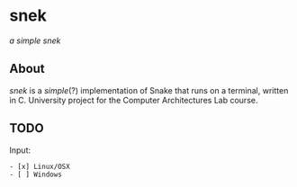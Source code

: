 # snek
*a simple snek*

## About
*snek* is a *simple*(?) implementation of Snake that runs on a terminal, written in C. University project for the Computer Architectures Lab course.

## TODO

Input:

    - [x] Linux/OSX
    - [ ] Windows


